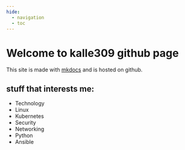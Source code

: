 ```yaml
---
hide:
  - navigation
  - toc
---
```


# Welcome to kalle309 github page

This site is made with [mkdocs](https://www.mkdocs.org) and is hosted on github.

## stuff that interests me:

* Technology
* Linux
* Kubernetes
* Security
* Networking
* Python
* Ansible

